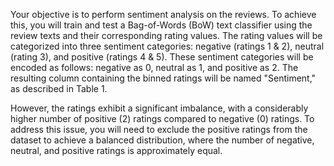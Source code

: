 Your objective is to perform sentiment analysis on the reviews. To achieve this, you will train and test a Bag-of-Words (BoW) text classifier using the review texts and their corresponding rating values. The rating values will be categorized into three sentiment categories: negative (ratings 1 & 2), neutral (rating 3), and positive (ratings 4 & 5). These sentiment categories will be encoded as follows: negative as 0, neutral as 1, and positive as 2. The resulting column containing the binned ratings will be named "Sentiment," as described in Table 1.

However, the ratings exhibit a significant imbalance, with a considerably higher number of positive (2) ratings compared to negative (0) ratings. To address this issue, you will need to exclude the positive ratings from the dataset to achieve a balanced distribution, where the number of negative, neutral, and positive ratings is approximately equal.
